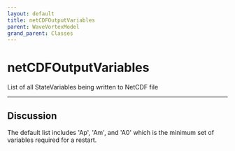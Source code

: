 ```yaml
---
layout: default
title: netCDFOutputVariables
parent: WaveVortexModel
grand_parent: Classes
---
```


#  netCDFOutputVariables

List of all StateVariables being written to NetCDF file


---

## Discussion
The default list includes 'Ap', 'Am', and 'A0' which is the
  minimum set of variables required for a restart.
